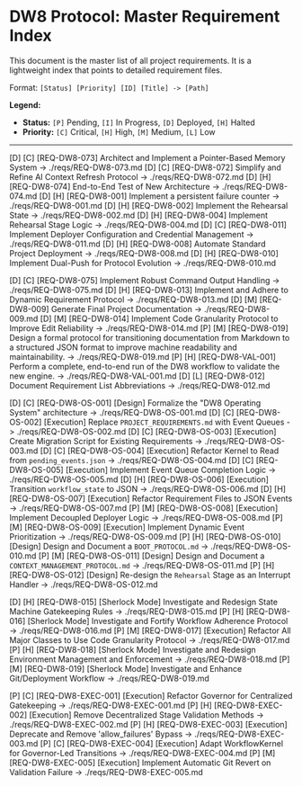 # DW8 Protocol: Master Requirement Index

This document is the master list of all project requirements. It is a lightweight index that points to detailed requirement files.

Format: `[Status] [Priority] [ID] [Title] -> [Path]`

**Legend:**

- **Status:** `[P]` Pending, `[I]` In Progress, `[D]` Deployed, `[H]` Halted
- **Priority:** `[C]` Critical, `[H]` High, `[M]` Medium, `[L]` Low

---

[D] [C] [REQ-DW8-073] Architect and Implement a Pointer-Based Memory System -> ./reqs/REQ-DW8-073.md
[D] [C] [REQ-DW8-072] Simplify and Refine AI Context Refresh Protocol -> ./reqs/REQ-DW8-072.md
[D] [H] [REQ-DW8-074] End-to-End Test of New Architecture -> ./reqs/REQ-DW8-074.md
[D] [H] [REQ-DW8-001] Implement a persistent failure counter -> ./reqs/REQ-DW8-001.md
[D] [H] [REQ-DW8-002] Implement the Rehearsal State -> ./reqs/REQ-DW8-002.md
[D] [H] [REQ-DW8-004] Implement Rehearsal Stage Logic -> ./reqs/REQ-DW8-004.md
[D] [C] [REQ-DW8-011] Implement Deployer Configuration and Credential Management -> ./reqs/REQ-DW8-011.md
[D] [H] [REQ-DW8-008] Automate Standard Project Deployment -> ./reqs/REQ-DW8-008.md
[D] [H] [REQ-DW8-010] Implement Dual-Push for Protocol Evolution -> ./reqs/REQ-DW8-010.md

[D] [C] [REQ-DW8-075] Implement Robust Command Output Handling -> ./reqs/REQ-DW8-075.md
[D] [H] [REQ-DW8-013] Implement and Adhere to Dynamic Requirement Protocol -> ./reqs/REQ-DW8-013.md
[D] [M] [REQ-DW8-009] Generate Final Project Documentation -> ./reqs/REQ-DW8-009.md
[D] [M] [REQ-DW8-014] Implement Code Granularity Protocol to Improve Edit Reliability -> ./reqs/REQ-DW8-014.md
[P] [M] [REQ-DW8-019] Design a formal protocol for transitioning documentation from Markdown to a structured JSON format to improve machine readability and maintainability. -> ./reqs/REQ-DW8-019.md
[P] [H] [REQ-DW8-VAL-001] Perform a complete, end-to-end run of the DW8 workflow to validate the new engine. -> ./reqs/REQ-DW8-VAL-001.md
[D] [L] [REQ-DW8-012] Document Requirement List Abbreviations -> ./reqs/REQ-DW8-012.md

[D] [C] [REQ-DW8-OS-001] [Design] Formalize the "DW8 Operating System" architecture -> ./reqs/REQ-DW8-OS-001.md
[D] [C] [REQ-DW8-OS-002] [Execution] Replace `PROJECT_REQUIREMENTS.md` with Event Queues -> ./reqs/REQ-DW8-OS-002.md
[D] [C] [REQ-DW8-OS-003] [Execution] Create Migration Script for Existing Requirements -> ./reqs/REQ-DW8-OS-003.md
[D] [C] [REQ-DW8-OS-004] [Execution] Refactor Kernel to Read from `pending_events.json` -> ./reqs/REQ-DW8-OS-004.md
[D] [C] [REQ-DW8-OS-005] [Execution] Implement Event Queue Completion Logic -> ./reqs/REQ-DW8-OS-005.md
[D] [H] [REQ-DW8-OS-006] [Execution] Transition `workflow_state` to JSON -> ./reqs/REQ-DW8-OS-006.md
[D] [H] [REQ-DW8-OS-007] [Execution] Refactor Requirement Files to JSON Events -> ./reqs/REQ-DW8-OS-007.md
[P] [M] [REQ-DW8-OS-008] [Execution] Implement Decoupled Deployer Logic -> ./reqs/REQ-DW8-OS-008.md
[P] [M] [REQ-DW8-OS-009] [Execution] Implement Dynamic Event Prioritization -> ./reqs/REQ-DW8-OS-009.md
[P] [H] [REQ-DW8-OS-010] [Design] Design and Document a `BOOT_PROTOCOL.md` -> ./reqs/REQ-DW8-OS-010.md
[P] [M] [REQ-DW8-OS-011] [Design] Design and Document a `CONTEXT_MANAGEMENT_PROTOCOL.md` -> ./reqs/REQ-DW8-OS-011.md
[P] [H] [REQ-DW8-OS-012] [Design] Re-design the `Rehearsal` Stage as an Interrupt Handler -> ./reqs/REQ-DW8-OS-012.md

[D] [H] [REQ-DW8-015] [Sherlock Mode] Investigate and Redesign State Machine Gatekeeping Rules -> ./reqs/REQ-DW8-015.md
[P] [H] [REQ-DW8-016] [Sherlock Mode] Investigate and Fortify Workflow Adherence Protocol -> ./reqs/REQ-DW8-016.md
[P] [M] [REQ-DW8-017] [Execution] Refactor All Major Classes to Use Code Granularity Protocol -> ./reqs/REQ-DW8-017.md
[P] [H] [REQ-DW8-018] [Sherlock Mode] Investigate and Redesign Environment Management and Enforcement -> ./reqs/REQ-DW8-018.md
[P] [M] [REQ-DW8-019] [Sherlock Mode] Investigate and Enhance Git/Deployment Workflow -> ./reqs/REQ-DW8-019.md

[P] [C] [REQ-DW8-EXEC-001] [Execution] Refactor Governor for Centralized Gatekeeping -> ./reqs/REQ-DW8-EXEC-001.md
[P] [H] [REQ-DW8-EXEC-002] [Execution] Remove Decentralized Stage Validation Methods -> ./reqs/REQ-DW8-EXEC-002.md
[P] [H] [REQ-DW8-EXEC-003] [Execution] Deprecate and Remove 'allow_failures' Bypass -> ./reqs/REQ-DW8-EXEC-003.md
[P] [C] [REQ-DW8-EXEC-004] [Execution] Adapt WorkflowKernel for Governor-Led Transitions -> ./reqs/REQ-DW8-EXEC-004.md
[P] [M] [REQ-DW8-EXEC-005] [Execution] Implement Automatic Git Revert on Validation Failure -> ./reqs/REQ-DW8-EXEC-005.md
